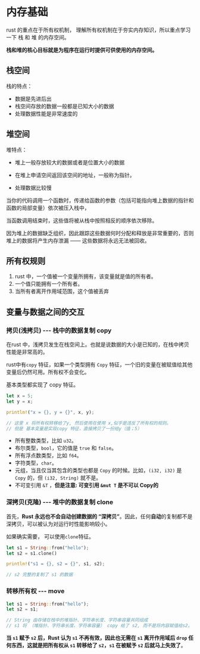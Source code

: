 # 内存基础

rust 的重点在于所有权机制， 理解所有权机制在于夯实内存知识，所以重点学习一下 栈  和 堆 的内存空间。

**栈和堆的核心目标就是为程序在运行时提供可供使用的内存空间。**

## 栈空间

栈的特点： 

- 数据是先进后出
- 栈空间存放的数据一般都是已知大小的数据
- 处理数据性能是非常速度的



## 堆空间

堆特点：

- 堆上一般存放较大的数据或者是位置大小的数据
- 在堆上申请空间返回该空间的地址，一般称为指针。

- 处理数据比较慢

当你的代码调用一个函数时，传递给函数的参数（包括可能指向堆上数据的指针和函数的局部变量）依次被压入栈中，

当函数调用结束时，这些值将被从栈中按照相反的顺序依次移除。



因为堆上的数据缺乏组织，因此跟踪这些数据何时分配和释放是非常重要的，否则堆上的数据将产生内存泄漏 —— 这些数据将永远无法被回收。



## 所有权规则



1. rust 中，一个值被一个变量所拥有，该变量就是值的所有者。
2. 一个值只能拥有一个所有者。
3. 当所有者离开作用域范围，这个值被丢弃



## 变量与数据之间的交互

### 拷贝(浅拷贝) --- 栈中的数据复制  copy

在rust 中，浅拷贝发生在栈空间上。也就是说数据的大小是已知的，在栈中拷贝性能是非常高的。

rust中有`copy` 特征，如果一个类型拥有 `Copy` 特征，一个旧的变量在被赋值给其他变量后仍然可用。所有权不会变化。

基本类型都实现了 copy 特征。

```rust
let x = 5;
let y = x;

println!("x = {}, y = {}", x, y);

// 这里 x 将所有权转移给了y, 然后使用在使用 x,似乎是违反了所有权的规则。
// 但是 基本变量是实现copy 特征，直接拷贝了一份给y（值；5）
```

- 所有整数类型，比如 `u32`。
- 布尔类型，`bool`，它的值是 `true` 和 `false`。
- 所有浮点数类型，比如 `f64`。
- 字符类型，`char`。
- 元组，当且仅当其包含的类型也都是 `Copy` 的时候。比如，`(i32, i32)` 是 `Copy` 的，但 `(i32, String)` 就不是。
- 不可变引用 `&T` ，**但是注意: 可变引用 `&mut T` 是不可以 Copy的**



### 深拷贝(克隆) --- 堆中的数据复制 clone

首先，**Rust 永远也不会自动创建数据的 “深拷贝”**。因此，任何**自动**的复制都不是深拷贝，可以被认为对运行时性能影响较小。

如果确实需要， 可以使用`clone`特征。

```rust
let s1 = String::from("hello");
let s2 = s1.clone()

println!("s1 = {}, s2 = {}", s1, s2);

// s2 完整的复制了 s1 的数据
```



### 转移所有权 --- move

```rust
let s1 = String::from("hello");
let s2 = s1;

// String 由存储在栈中的堆指针、字符串长度、字符串容量共同组成
// s1 将 （堆指针、字符串长度、字符串容量） copy 给了 s2, 而不是将内容赋值给s2。
```

**当 `s1` 赋予 `s2` 后，Rust 认为 `s1` 不再有效，因此也无需在 `s1` 离开作用域后 `drop` 任何东西，这就是把所有权从 `s1` 转移给了 `s2`，`s1` 在被赋予 `s2` 后就马上失效了**。